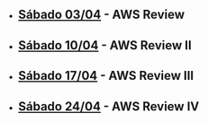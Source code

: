 - ## [Sábado 03/04](https://youtu.be/tjpKBbEfITg) - AWS Review
- ## [Sábado 10/04](https://youtu.be/w5ALXFRCekM) - AWS Review II
- ## [Sábado 17/04](https://youtu.be/-HeAZ2Sa4rw) - AWS Review III
- ## [Sábado 24/04](https://youtu.be/N6j8jEBvQ2s) - AWS Review IV
